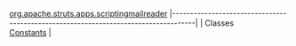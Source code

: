 [org.apache.struts.apps.scriptingmailreader](../../../../../org/apache/struts/apps/scriptingmailreader/package-summary.html.md)
|------------------------------------------------------------------------------------|
| Classes                                                                            
  [Constants](Constants.html.md "class in org.apache.struts.apps.scriptingmailreader")  |



